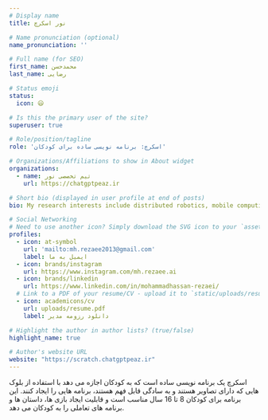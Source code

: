 ```yaml
---
# Display name
title: نور اسکرچ

# Name pronunciation (optional)
name_pronunciation: ''

# Full name (for SEO)
first_name: محمدحسن
last_name: رضایی

# Status emoji
status:
  icon: 😃

# Is this the primary user of the site?
superuser: true

# Role/position/tagline
role: 'اسکرچ: برنامه نویسی ساده برای کودکان'

# Organizations/Affiliations to show in About widget
organizations:
  - name: تیم تخصصی نور
    url: https://chatgptpeaz.ir

# Short bio (displayed in user profile at end of posts)
bio: My research interests include distributed robotics, mobile computing and programmable matter.

# Social Networking
# Need to use another icon? Simply download the SVG icon to your `assets/media/icons/` folder.
profiles:
  - icon: at-symbol
    url: 'mailto:mh.rezaee2013@gmail.com'
    label: ایمیل به ما
  - icon: brands/instagram
    url: https://www.instagram.com/mh.rezaee.ai
  - icon: brands/linkedin
    url: https://www.linkedin.com/in/mohammadhassan-rezaei/
  # Link to a PDF of your resume/CV - upload it to `static/uploads/resume.pdf`
  - icon: academicons/cv
    url: uploads/resume.pdf
    label: دانلود رزومه مدیر

# Highlight the author in author lists? (true/false)
highlight_name: true

# Author's website URL
website: "https://scratch.chatgptpeaz.ir"
---
```


اسکرچ یک برنامه نویسی ساده است که به کودکان اجازه می دهد با استفاده از بلوک هایی
 که دارای تصاویر هستند و به سادگی قابل فهم هستند، برنامه هایی را ایجاد کنند.
  این برنامه برای کودکان 8 تا 16 سال مناسب است 
  و قابلیت ایجاد بازی ها، داستان ها و برنامه های تعاملی را به کودکان می دهد.
